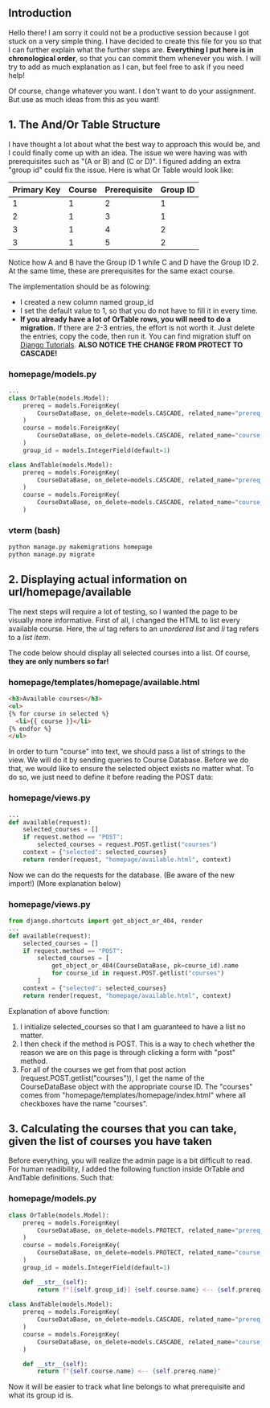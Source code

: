 ## Introduction

Hello there! I am sorry it could not be a productive session because I got stuck on a very simple thing. I have decided to create this file for you so that I can further explain what the further steps are. **Everything I put here is in chronological order**, so that you can commit them whenever you wish. I will try to add as much explanation as I can, but feel free to ask if you need help!

Of course, change whatever you want. I don't want to do your assignment. But use as much ideas from this as you want!

## 1. The And/Or Table Structure

I have thought a lot about what the best way to approach this would be, and I could finally come up with an idea. The issue we were having was with prerequisites such as "(A or B) and (C or D)". I figured adding an extra "group id" could fix the issue. Here is what Or Table would look like:

| Primary Key | Course  | Prerequisite  | Group ID  |
|---|---|---|---|
| 1  | 1  | 2  | 1  |
| 2  | 1  | 3  | 1  |
| 3  | 1  | 4  | 2  |
| 3  | 1  | 5  | 2  |

Notice how A and B have the Group ID 1 while C and D have the Group ID 2. At the same time, these are prerequisites for the same exact course.

The implementation should be as folowing:
- I created a new column named group_id
- I set the default value to 1, so that you do not have to fill it in every time.
- **If you already have a lot of OrTable rows, you will need to do a migration.** If there are 2-3 entries, the effort is not worth it. Just delete the entries, copy the code, then run it. You can find migration stuff on [Django Tutorials](https://docs.djangoproject.com/en/4.0/intro/tutorial02/). **ALSO NOTICE THE CHANGE FROM PROTECT TO CASCADE!**

### homepage/models.py
```python
...
class OrTable(models.Model):
    prereq = models.ForeignKey(
        CourseDataBase, on_delete=models.CASCADE, related_name="prereq_or"
    )
    course = models.ForeignKey(
        CourseDataBase, on_delete=models.CASCADE, related_name="course_or"
    )
    group_id = models.IntegerField(default=1)

class AndTable(models.Model):
    prereq = models.ForeignKey(
        CourseDataBase, on_delete=models.CASCADE, related_name="prereq_and"
    )
    course = models.ForeignKey(
        CourseDataBase, on_delete=models.CASCADE, related_name="course_and"
    )
```

### vterm (bash)
```bash
python manage.py makemigrations homepage
python manage.py migrate
```

## 2. Displaying actual information on url/homepage/available

The next steps will require a lot of testing, so I wanted the page to be visually more informative. First of all, I changed the HTML to list every available course. Here, the *ul* tag refers to an *unordered list* and *li* tag refers to a *list item*.

The code below should display all selected courses into a list. Of course, **they are only numbers so far!**

### homepage/templates/homepage/available.html
```html
<h3>Available courses</h3>
<ul>
{% for course in selected %}
  <li>{{ course }}</li>
{% endfor %}
</ul>
```

In order to turn "course" into text, we should pass a list of strings to the view. We will do it by sending queries to Course Database. Before we do that, we would like to ensure the selected object exists no matter what. To do so, we just need to define it before reading the POST data:

### homepage/views.py
```python
...
def available(request):
    selected_courses = []
    if request.method == "POST":
        selected_courses = request.POST.getlist("courses")
    context = {"selected": selected_courses}
    return render(request, "homepage/available.html", context)
```

Now we can do the requests for the database. (Be aware of the new import!) (More explanation below)

### homepage/views.py
```python
from django.shortcuts import get_object_or_404, render
...
def available(request):
    selected_courses = []
    if request.method == "POST":
        selected_courses = [
            get_object_or_404(CourseDataBase, pk=course_id).name
            for course_id in request.POST.getlist("courses")
        ]
    context = {"selected": selected_courses}
    return render(request, "homepage/available.html", context)
```

Explanation of above function:
1. I initialize selected_courses so that I am guaranteed to have a list no matter.
2. I then check if the method is POST. This is a way to chech whether the reason we are on this page is through clicking a form with "post" method.
3. For all of the courses we get from that post action (request.POST.getlist("courses")), I get the name of the CourseDataBase object with the appropriate course ID. The "courses" comes from "homepage/templates/homepage/index.html" where all checkboxes have the name "courses".


## 3. Calculating the courses that you can take, given the list of courses you have taken

Before everything, you will realize the admin page is a bit difficult to read. For human readibility, I added the following function inside OrTable and AndTable definitions. Such that:

### homepage/models.py
```python
class OrTable(models.Model):
    prereq = models.ForeignKey(
        CourseDataBase, on_delete=models.PROTECT, related_name="prereq_or"
    )
    course = models.ForeignKey(
        CourseDataBase, on_delete=models.PROTECT, related_name="course_or"
    )
    group_id = models.IntegerField(default=1)

    def __str__(self):
        return f"[{self.group_id}] {self.course.name} <-- {self.prereq.name}"
        
class AndTable(models.Model):
    prereq = models.ForeignKey(
        CourseDataBase, on_delete=models.CASCADE, related_name="prereq_and"
    )
    course = models.ForeignKey(
        CourseDataBase, on_delete=models.CASCADE, related_name="course_and"
    )

    def __str__(self):
        return f"{self.course.name} <-- {self.prereq.name}"
```

Now it will be easier to track what line belongs to what prerequisite and what its group id is.

